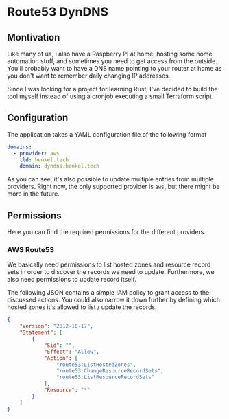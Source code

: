 # Route53 DynDNS

## Montivation

Like many of us, I also have a Raspberry PI at home, hosting some home automation stuff, and sometimes you need to get access from the outside.
You'll probably want to have a DNS name pointing to your router at home as you don't want to remember daily changing IP addresses.

Since I was looking for a project for learning Rust, I've decided to build the tool myself instead of using a cronjob executing a small Terraform script.

## Configuration

The application takes a YAML configuration file of the following format

```yaml
domains:
  - provider: aws
    tld: henkel.tech
    domain: dyndns.henkel.tech
```

As you can see, it's also possible to update multiple entries from multiple providers.
Right now, the only supported provider is `aws`, but there might be more in the future.

## Permissions

Here you can find the required permissions for the different providers.

### AWS Route53

We basically need permissions to list hosted zones and resource record sets in order to discover the records we need to update.
Furthermore, we also need permissions to update record itself.

The following JSON contains a simple IAM policy to grant access to the discussed actions.
You could also narrow it down further by defining which hosted zones it's allowed to list / update the records.

```json
{
    "Version": "2012-10-17",
    "Statement": [
        {
            "Sid": "",
            "Effect": "Allow",
            "Action": [
                "route53:ListHostedZones",
                "route53:ChangeResourceRecordSets",
                "route53:ListResourceRecordSets"
            ],
            "Resource": "*"
        }
    ]
}
```

